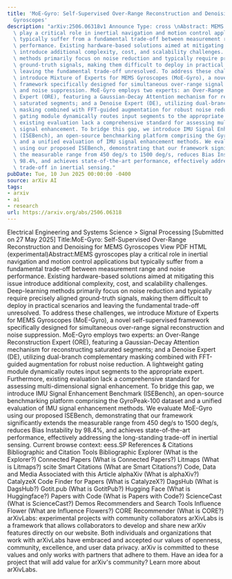 ```yaml
---
title: 'MoE-Gyro: Self-Supervised Over-Range Reconstruction and Denoising for MEMS
  Gyroscopes'
description: "arXiv:2506.06318v1 Announce Type: cross \nAbstract: MEMS gyroscopes\
  \ play a critical role in inertial navigation and motion control applications but\
  \ typically suffer from a fundamental trade-off between measurement range and noise\
  \ performance. Existing hardware-based solutions aimed at mitigating this issue\
  \ introduce additional complexity, cost, and scalability challenges. Deep-learning\
  \ methods primarily focus on noise reduction and typically require precisely aligned\
  \ ground-truth signals, making them difficult to deploy in practical scenarios and\
  \ leaving the fundamental trade-off unresolved. To address these challenges, we\
  \ introduce Mixture of Experts for MEMS Gyroscopes (MoE-Gyro), a novel self-supervised\
  \ framework specifically designed for simultaneous over-range signal reconstruction\
  \ and noise suppression. MoE-Gyro employs two experts: an Over-Range Reconstruction\
  \ Expert (ORE), featuring a Gaussian-Decay Attention mechanism for reconstructing\
  \ saturated segments; and a Denoise Expert (DE), utilizing dual-branch complementary\
  \ masking combined with FFT-guided augmentation for robust noise reduction. A lightweight\
  \ gating module dynamically routes input segments to the appropriate expert. Furthermore,\
  \ existing evaluation lack a comprehensive standard for assessing multi-dimensional\
  \ signal enhancement. To bridge this gap, we introduce IMU Signal Enhancement Benchmark\
  \ (ISEBench), an open-source benchmarking platform comprising the GyroPeak-100 dataset\
  \ and a unified evaluation of IMU signal enhancement methods. We evaluate MoE-Gyro\
  \ using our proposed ISEBench, demonstrating that our framework significantly extends\
  \ the measurable range from 450 deg/s to 1500 deg/s, reduces Bias Instability by\
  \ 98.4%, and achieves state-of-the-art performance, effectively addressing the long-standing\
  \ trade-off in inertial sensing."
pubDate: Tue, 10 Jun 2025 00:00:00 -0400
source: arXiv AI
tags:
- arxiv
- ai
- research
url: https://arxiv.org/abs/2506.06318
---
```


Electrical Engineering and Systems Science > Signal Processing
[Submitted on 27 May 2025]
Title:MoE-Gyro: Self-Supervised Over-Range Reconstruction and Denoising for MEMS Gyroscopes
View PDF HTML (experimental)Abstract:MEMS gyroscopes play a critical role in inertial navigation and motion control applications but typically suffer from a fundamental trade-off between measurement range and noise performance. Existing hardware-based solutions aimed at mitigating this issue introduce additional complexity, cost, and scalability challenges. Deep-learning methods primarily focus on noise reduction and typically require precisely aligned ground-truth signals, making them difficult to deploy in practical scenarios and leaving the fundamental trade-off unresolved. To address these challenges, we introduce Mixture of Experts for MEMS Gyroscopes (MoE-Gyro), a novel self-supervised framework specifically designed for simultaneous over-range signal reconstruction and noise suppression. MoE-Gyro employs two experts: an Over-Range Reconstruction Expert (ORE), featuring a Gaussian-Decay Attention mechanism for reconstructing saturated segments; and a Denoise Expert (DE), utilizing dual-branch complementary masking combined with FFT-guided augmentation for robust noise reduction. A lightweight gating module dynamically routes input segments to the appropriate expert. Furthermore, existing evaluation lack a comprehensive standard for assessing multi-dimensional signal enhancement. To bridge this gap, we introduce IMU Signal Enhancement Benchmark (ISEBench), an open-source benchmarking platform comprising the GyroPeak-100 dataset and a unified evaluation of IMU signal enhancement methods. We evaluate MoE-Gyro using our proposed ISEBench, demonstrating that our framework significantly extends the measurable range from 450 deg/s to 1500 deg/s, reduces Bias Instability by 98.4%, and achieves state-of-the-art performance, effectively addressing the long-standing trade-off in inertial sensing.
Current browse context:
eess.SP
References & Citations
Bibliographic and Citation Tools
Bibliographic Explorer (What is the Explorer?)
Connected Papers (What is Connected Papers?)
Litmaps (What is Litmaps?)
scite Smart Citations (What are Smart Citations?)
Code, Data and Media Associated with this Article
alphaXiv (What is alphaXiv?)
CatalyzeX Code Finder for Papers (What is CatalyzeX?)
DagsHub (What is DagsHub?)
Gotit.pub (What is GotitPub?)
Hugging Face (What is Huggingface?)
Papers with Code (What is Papers with Code?)
ScienceCast (What is ScienceCast?)
Demos
Recommenders and Search Tools
Influence Flower (What are Influence Flowers?)
CORE Recommender (What is CORE?)
arXivLabs: experimental projects with community collaborators
arXivLabs is a framework that allows collaborators to develop and share new arXiv features directly on our website.
Both individuals and organizations that work with arXivLabs have embraced and accepted our values of openness, community, excellence, and user data privacy. arXiv is committed to these values and only works with partners that adhere to them.
Have an idea for a project that will add value for arXiv's community? Learn more about arXivLabs.
